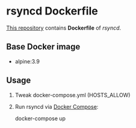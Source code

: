 # rsyncd Dockerfile
[This repository](https://github.com/mbologna/docker-rsyncd/) contains **Dockerfile** of *rsyncd*.

## Base Docker image

* alpine:3.9

## Usage

1. Tweak docker-compose.yml (HOSTS_ALLOW)

2. Run rsyncd via [Docker Compose](https://docs.docker.com/compose/install/):

    docker-compose up
